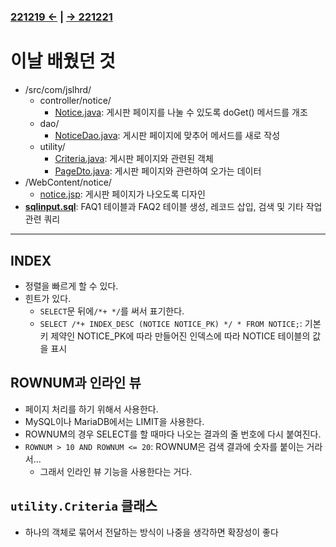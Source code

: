 ﻿#
### [221219 ←](../../221205-230127_JSP/22-12/221219/) | [→ 221221](../../221205-230127_JSP/22-12/221221/)

# 이날 배웠던 것

- /src/com/jslhrd/
    - controller/notice/
        - [Notice.java](../../221205-230127_JSP/22-12/221220/jslhrdServlet/src/com/jslhrd/controller/notice/Notice.java): 게시판 페이지를 나눌 수 있도록 doGet() 메서드를 개조
    - dao/
        - [NoticeDao.java](../../221205-230127_JSP/22-12/221220/jslhrdServlet/src/com/jslhrd/dao/NoticeDao.java): 게시판 페이지에 맞추어 메서드를 새로 작성
    - utility/
        - [Criteria.java](../../221205-230127_JSP/22-12/221220/jslhrdServlet/src/com/jslhrd/utility/Criteria.java): 게시판 페이지와 관련된 객체
        - [PageDto.java](../../221205-230127_JSP/22-12/221220/jslhrdServlet/src/com/jslhrd/utility/PageDto.java): 게시판 페이지와 관련하여 오가는 데이터
- /WebContent/notice/
    - [notice.jsp](../../221205-230127_JSP/22-12/221220/jslhrdServlet/WebContent/notice/notice.jsp): 게시판 페이지가 나오도록 디자인
- [**sqlinput.sql**](../../221205-230127_JSP/22-12/221220/sqlinput.sql): FAQ1 테이블과 FAQ2 테이블 생성, 레코드 삽입, 검색 및 기타 작업 관련 쿼리

---

## INDEX

- 정렬을 빠르게 할 수 있다.
- 힌트가 있다.
    - `SELECT`문 뒤에`/*+ */`를 써서 표기한다.
    - `SELECT /*+ INDEX_DESC (NOTICE NOTICE_PK) */ * FROM NOTICE;`: 기본키 제약인 NOTICE_PK에 따라 만들어진 인덱스에 따라 NOTICE 테이블의 값을 표시 

## ROWNUM과 인라인 뷰

- 페이지 처리를 하기 위해서 사용한다.
- MySQL이나 MariaDB에서는 LIMIT을 사용한다.
- ROWNUM의 경우 SELECT를 할 때마다 나오는 결과의 줄 번호에 다시 붙여진다.
- `ROWNUM > 10 AND ROWNUM <= 20`: ROWNUM은 검색 결과에 숫자를 붙이는 거라서...
    - 그래서 인라인 뷰 기능을 사용한다는 거다.

## `utility.Criteria` 클래스

- 하나의 객체로 묶어서 전달하는 방식이 나중을 생각하면 확장성이 좋다